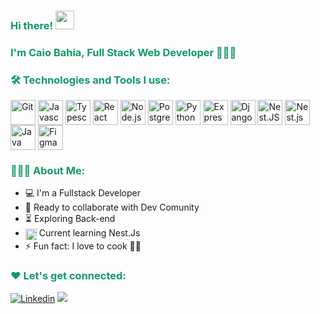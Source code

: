 <div>
<h3 style="color: #109A61FF">Hi there! <img src="https://user-images.githubusercontent.com/42378118/110234147-e3259600-7f4e-11eb-95be-0c4047144dea.gif" width="30"></h3>

<h3 style="color: #109A61FF">
I'm Caio Bahia, Full Stack Web Developer 👨🏽‍💻
</h3>
</div>

<h3 style="color: #109A61FF">🛠️ Technologies and Tools I use: </h3>

<div >
    <img align="center" height=40 alt ="Git" src="https://cdn.jsdelivr.net/gh/devicons/devicon/icons/git/git-original.svg" />
    <img align="center" height=40 alt ="Javascript" src="https://cdn.jsdelivr.net/gh/devicons/devicon/icons/javascript/javascript-plain.svg" />
    <img align="center" height=40 alt ="Typescript" src="https://cdn.jsdelivr.net/gh/devicons/devicon/icons/typescript/typescript-plain.svg" />
    <img align="center" height=40 alt ="React" src="https://cdn.jsdelivr.net/gh/devicons/devicon/icons/react/react-original.svg"/>
    <img align="center" height=40 alt ="Node.js"
    src="https://cdn.jsdelivr.net/gh/devicons/devicon/icons/nodejs/nodejs-original.svg" />
    <img  align="center" height=40 alt ="PostgreSQL" src="https://cdn.jsdelivr.net/gh/devicons/devicon/icons/postgresql/postgresql-plain.svg" />
    <img align="center" height=40 alt ="Python"
    src="https://cdn.jsdelivr.net/gh/devicons/devicon/icons/python/python-original.svg" />
    <img align="center" height=40 alt ="Express"  src="https://cdn.jsdelivr.net/gh/devicons/devicon/icons/express/express-original.svg" />
    <img  align="center" height=40 alt ="Django" src="https://cdn.jsdelivr.net/gh/devicons/devicon/icons/django/django-plain.svg" />
    <img  align="center" height=40 alt ="Nest.JS" src="https://cdn.jsdelivr.net/gh/devicons/devicon/icons/nestjs/nestjs-plain.svg" />    
    <img  align="center" height=40  alt="Nest.js" src="https://cdn.jsdelivr.net/gh/devicons/devicon@latest/icons/nestjs/nestjs-original.svg" />
    <img  align="center" height=40 alt="Java" src="https://cdn.jsdelivr.net/gh/devicons/devicon@latest/icons/java/java-original-wordmark.svg" />
    <img align="center" height=40 alt ="Figma"
    src="https://cdn.jsdelivr.net/gh/devicons/devicon/icons/figma/figma-original.svg" />
</div>
<h3 style="color: #109A61FF">👨🏽‍💻 About Me:</h4>

- :computer: I'm a Fullstack Developer
- :rocket: Ready to collaborate with Dev Comunity
- :hourglass_flowing_sand: Exploring Back-end 
- <img align="center" height=18 alt ="Nest.JS" src="https://cdn.jsdelivr.net/gh/devicons/devicon/icons/nestjs/nestjs-plain.svg"> Current learning Nest.Js
- :zap: Fun fact: I love to cook :cook:


<h3 style="color: #109A61FF">❤️ Let's get connected:</h3>

<div >

[![Linkedin](https://img.shields.io/badge/LinkedIn-0077B5?style=for-the-badge&logo=linkedin&logoColor=white)](https://www.linkedin.com/in/caiobahia/)
<a href="mailto:caiobahia.dev@gmail.com"><img src="https://img.shields.io/badge/Gmail-D14836?style=for-the-badge&logo=gmail&logoColor=white"></a>

</div>

<!-- [![Typing SVG](https://readme-typing-svg.demolab.com?font=Fira+Code&weight=600&size=24&pause=1000&color=109A61&width=435&lines=Bem+Vindos+ao+Meu+perfil!%F0%9F%91%8B%F0%9F%98%83;Welcome+to+My+profile!+%F0%9F%91%8B%F0%9F%98%83)](https://git.io/typing-svg) -->
